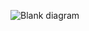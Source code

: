 ![Blank diagram](https://user-images.githubusercontent.com/73137432/235453118-dd6aca0a-27e9-495c-a5bc-8929a6b51c2e.png)
